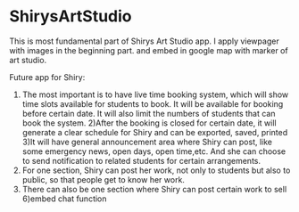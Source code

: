 # ShirysArtStudio
This is most fundamental part of Shirys Art Studio app.
I apply viewpager with images in the beginning part.
and embed in google map with marker of art studio.

Future app for Shiry:
1) The most important is to have live time booking system, which will show time slots available for students to book.
It will be available for booking before certain date. It will also limit the numbers of students that can book the system.
2)After the booking is closed for certain date, it will generate a clear schedule for Shiry and can be exported, saved, printed
3)It will have general announcement area where Shiry can post, like some emergency news, open days, open time,etc. And she can choose to send
notification to related students for certain arrangements.
4) For one section, Shiry can post her work, not only to students but also to public, so that people get to know her work.
5) There can also be one section where Shiry can post certain work to sell
6)embed chat function
